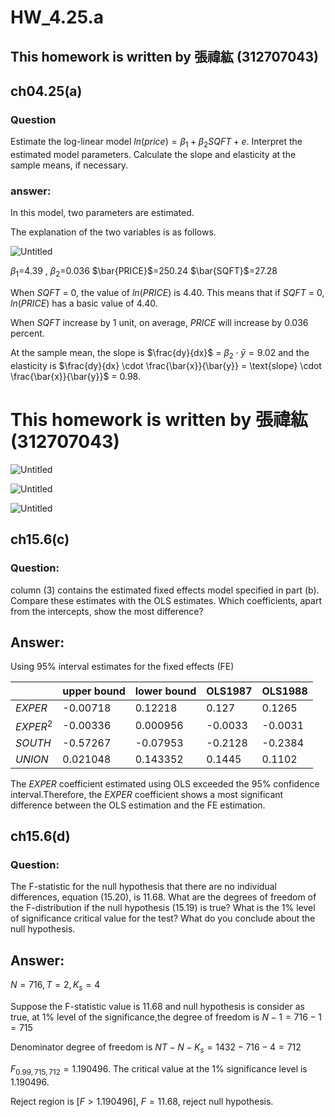 # HW_4.25.a

## This homework is written by 張禕紘 (312707043)

## ch04.25(a)

### **Question**

Estimate the log-linear model $ln(price)= \beta_1 + \beta_2SQFT + e$. Interpret the estimated model parameters. Calculate the slope and elasticity at the sample means, if necessary.

### answer:

In this model, two parameters are estimated.

The explanation of the two variables is as follows.

![Untitled](HW_4%2025%20a%204950c696ca5e4cf3863b749f7e8378bb/Untitled.png)

 $\beta_1$=4.39 ,  $\beta_2$=0.036   $\bar{PRICE}$=250.24   $\bar{SQFT}$=27.28 

When $SQFT$ = 0, the value of $ln(PRICE)$ is 4.40. This means that if $SQFT$ = 0, $ln(PRICE)$ has a basic value of 4.40.

When $SQFT$ increase by 1 unit, on average, $PRICE$ will increase by 0.036 percent.

At the sample mean, the slope is  $\frac{dy}{dx}$  = $\beta_2 \cdot \bar{y}= 9.02$  and the elasticity is 
$\frac{dy}{dx} \cdot \frac{\bar{x}}{\bar{y}} = \text{slope} \cdot \frac{\bar{x}}{\bar{y}}$  = 0.98.

# **This homework is written by 張禕紘 (312707043)**

![Untitled](HW_4%2025%20a%204950c696ca5e4cf3863b749f7e8378bb/Untitled%201.png)

![Untitled](HW_4%2025%20a%204950c696ca5e4cf3863b749f7e8378bb/Untitled%202.png)

![Untitled](HW_4%2025%20a%204950c696ca5e4cf3863b749f7e8378bb/Untitled%203.png)

## **ch15.6(c)**

### **Question:**

column (3) contains the estimated fixed effects model specified in part (b). Compare these estimates with the OLS estimates. Which coefficients, apart from the intercepts, show the most
difference?

## Answer:

Using 95% interval estimates for the fixed effects (FE)

|  | upper bound | lower bound | OLS1987 | OLS1988 |
| --- | --- | --- | --- | --- |
| $EXPER$ | -0.00718 | 0.12218 | 0.127 | 0.1265 |
| $EXPER^2$ | -0.00336 | 0.000956 | -0.0033 | -0.0031 |
| $SOUTH$ | -0.57267 | -0.07953 | -0.2128 | -0.2384 |
| $UNION$ | 0.021048 | 0.143352 | 0.1445 | 0.1102 |

The  $EXPER$ coefficient estimated using OLS exceeded the 95% confidence interval.Therefore, the $EXPER$ coefficient shows a most significant difference between the OLS estimation and the FE estimation.

## **ch15.6(d)**

### **Question:**

The F-statistic for the null hypothesis that there are no individual differences, equation (15.20),
is 11.68. What are the degrees of freedom of the F-distribution if the null hypothesis (15.19) is
true? What is the 1% level of significance critical value for the test? What do you conclude about
the null hypothesis.

## Answer:

$N=716 ,T=2, K_s=4$

Suppose the F-statistic value is $11.68$ and null hypothesis is consider as true, at 1% level of the significance,the degree of freedom is $N-1=716-1=715$

Denominator degree of freedom is $NT-N-K_s=1432-716-4=712$

 $F_{0.99,715,712}=1.190496$. The critical value at the 1% significance level is $1.190496$.

Reject region is [$F>1.190496$], $F=11.68$, reject null hypothesis.